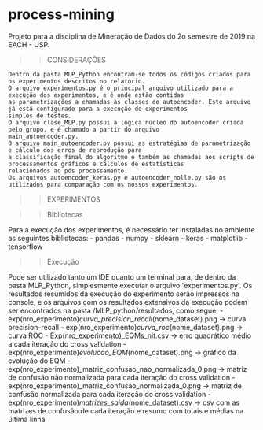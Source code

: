 # process-mining

Projeto para a disciplina de Mineração de Dados do 2o semestre de 2019 na EACH - USP.

>>  CONSIDERAÇÕES

    Dentro da pasta MLP_Python encontram-se todos os códigos criados para os experimentos descritos no relatório.
    O arquivo experimentos.py é o principal arquivo utilizado para a execução dos experimentos, e é onde estão contidas
    as parametrizações a chamadas às classes do autoencoder. Este arquivo já está configurado para a execução de experimentos
    simples de testes.
    O arquivo clase_MLP.py possui a lógica núcleo do autoencoder criada pelo grupo, e é chamado a partir do arquivo
    main_autoencoder.py.
    O arquivo main_autoencoder.py possui as estratégias de parametrização e cálculo dos erros de reprodução para
    a classificação final do algoritmo e também as chamadas aos scripts de processamentos gráficos e cálculos de estatísticas
    relacionados ao pós processamento.
    Os arquivos autoencoder_keras.py e autoencoder_nolle.py são os utilizados para comparação com os nossos experimentos.


>> EXPERIMENTOS

>> Bibliotecas

   Para a execução dos experimentos, é necessário ter instaladas no ambiente as seguintes bibliotecas:
       - pandas
       - numpy
       - sklearn
       - keras
       - matplotlib
       - tensorflow

>> Execução

   Pode ser utilizado tanto um IDE quanto um terminal para, de dentro da pasta MLP_Python, simplesmente executar o arquivo
   'experimentos.py'.
   Os resultados resumidos da execução do experimento serão impressos na console, e os arquivos com os resultados extensivos
   da execução podem ser encontrados na pasta /MLP_python/resultados, como segue:
       - exp(nro_experimento)_curva_precision_recall_(nome_dataset).png -> curva precision-recall
       - exp(nro_experimento)_curva_roc_(nome_dataset).png -> curva ROC
       - Exp(nro_experimento)_EQMs_nit.csv -> erro quadrático médio a cada iteração do cross validation
       - exp(nro_experimento)_evolucao_EQM_(nome_dataset).png -> gráfico da evolução do EQM
       - exp(nro_experimento)_matriz_confusao_nao_normalizada_0.png -> matriz de confusão não normalizada para cada
         iteração do cross validation
       - exp(nro_experimento)_matriz_confusao_normalizada_0.png -> matriz de confusão normalizada para cada iteração do
         cross validation
       - exp(nro_experimento)_matrizes_saida_(nome_dataset).csv -> csv com as matrizes de confusão de cada iteração e
         resumo com totais e médias na última linha